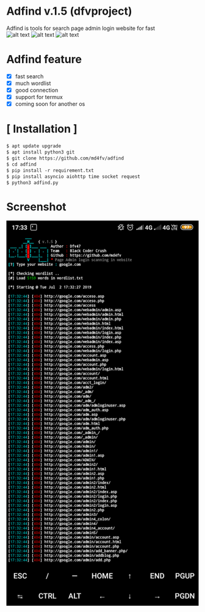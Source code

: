 # Adfind v.1.5 (dfvproject)

Adfind is tools for search page admin login website for fast<br>
![alt text](https://img.shields.io/badge/Coded-MDaffa-blue.svg)
![alt text](https://img.shields.io/badge/Size-143.00KB-yellow.svg)
![alt text](https://img.shields.io/badge/Python-3-green.svg)

# Adfind feature
- [x] fast search
- [x] much wordlist
- [x] good connection
- [x] support for termux
- [x] coming soon for another os

# [ Installation ]
```
$ apt update upgrade
$ apt install python3 git
$ git clone https://github.com/md4fv/adfind
$ cd adfind
$ pip install -r requirement.txt
$ pip install asyncio aiohttp time socket request
$ python3 adfind.py
```
# Screenshot
<img src="img/adfind.png" />
